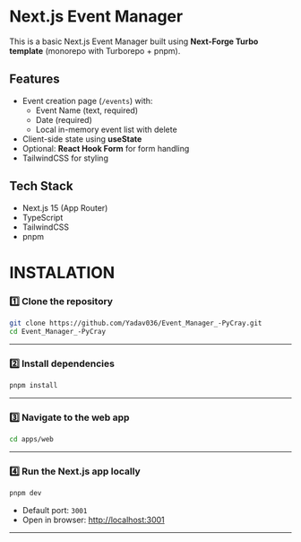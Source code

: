# Next.js Event Manager

This is a basic Next.js Event Manager built using **Next-Forge Turbo template** (monorepo with Turborepo + pnpm).

## Features
- Event creation page (`/events`) with:
  - Event Name (text, required)
  - Date (required)
  - Local in-memory event list with delete
- Client-side state using **useState**
- Optional: **React Hook Form** for form handling
- TailwindCSS for styling

## Tech Stack
- Next.js 15 (App Router)
- TypeScript
- TailwindCSS
- pnpm

# INSTALATION

### **1️⃣ Clone the repository**

```bash
git clone https://github.com/Yadav036/Event_Manager_-PyCray.git
cd Event_Manager_-PyCray
```

---

### **2️⃣ Install dependencies**

```bash
pnpm install
```

---

### **3️⃣ Navigate to the web app**

```bash
cd apps/web
```

---

### **4️⃣ Run the Next.js app locally**

```bash
pnpm dev
```

* Default port: `3001`
* Open in browser: [http://localhost:3001](http://localhost:3001)


---
